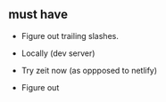 ## must have
- Figure out trailing slashes.
 - Locally (dev server)
 - Try zeit now (as oppposed to netlify)

- Figure out <title>'s
- Favicon
- 404 page
- HTTPS?


# post launch cleanup
- remove gh-pages branch on jQuery-Collapse
- remove gh-pages branch on react-sortable


## nice to have
- Project Link list
- Experiments Link list
- Curated Link List
- RSS Feeds.
